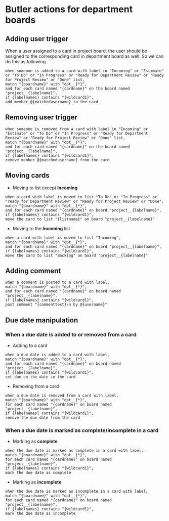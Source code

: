 # Butler actions for department boards


## Adding user trigger
When a user assigned to a card in project board, the user should be assigned to the corresponding card in department board as well. So we can do this as following.
```
when someone is added to a card with label in "Incoming" or "Estimate" or "To Do" or "In Progress" or "Ready for Department Review" or "Ready for Project Review" or "Done" list, 
match "{boardname}" with "dpt__{*}", 
and for each card named "{cardname}" on the board named "project__{labelname}", 
if {labelnames} contains "{wildcard1}", 
add member @{matchedusername} to the card
```

## Removing user trigger
```
when someone is removed from a card with label in "Incoming" or "Estimate" or "To Do" or "In Progress" or "Ready for Department Review" or "Ready for Project Review" or "Done" list, 
match "{boardname}" with "dpt__{*}", 
and for each card named "{cardname}" on the board named "project__{labelname}", 
if {labelnames} contains "{wildcard1}", 
remove member @{matchedusername} from the card
```

## Moving cards
- Moving to list except **Incoming**
```
when a card with label is moved to list "To Do" or "In Progress" or "ready for Department Review" or "Ready for Project Review" or "Done", 
match "{boardname}" with "dpt__{*}", 
and for each card named "{cardname}" on board "project__{labelname}", 
if {labelnames} contains "{wildcard1}", 
move the card to list "{listname}" on board "project__{labelname}"
```
- Moving to the **Incoming** list
```
when a card with label is moved to list "Incoming", 
match "{boardname}" with "dpt__{*}", 
and for each card named "{cardname}" on board "project__{labelname}", 
if {labelnames} contains "{wildcard1}", 
move the card to list "Backlog" on board "project__{labelname}"
```

## Adding comment
```
when a comment is posted to a card with label, 
match "{boardname}" with "dpt__{*}", 
and for each card named "{cardname}" on board named "project__{labelname}", 
if {labelnames} contains "{wildcard1}", 
post comment "{commenttext}\n by @{username}"
```

## Due date manipulation
### When a due date is added to or removed from a card
- Adding to a card
```
when a due date is added to a card with label, 
match "{boardname}" with "dpt__{*}", 
and for each card named "{cardname}" on board named "project__{labelname}", 
if {labelnames} contains "{wildcard1}", 
set due on the date in the card
```

- Removing from a card
```
when a due date is removed from a card with label, 
match "{boardname}" with "dpt__{*}", 
for each card named "{cardname}" on board named "project__{labelname}", 
if {labelnames} contains "{wildcard1}", 
remove the due date from the card
```

### When a due date is marked as complete/incomplete in a card
- Marking as **complete**
```
when the due date is marked as complete in a card with label, 
match "{boardname}" with "dpt__{*}", 
for each card named "{cardname}" on board named "project__{labelname}", 
if {labelnames} contains "{wildcard1}", 
mark the due date as complete
```

- Marking as **incomplete**
```
when the due date is marked as incomplete in a card with label, 
match "{boardname}" with "dpt__{*}", 
for each card named "{cardname}" on board named "project__{labelname}", 
if {labelnames} contains "{wildcard1}", 
mark the due date as incomplete
```